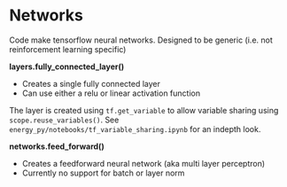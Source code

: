 # Networks 

Code make tensorflow neural networks.  Designed to be generic (i.e. not reinforcement learning specific)

**layers.fully_connected_layer()**
- Creates a single fully connected layer
- Can use either a relu or linear activation function

The layer is created using `tf.get_variable` to allow variable sharing using `scope.reuse_variables()`.  See `energy_py/notebooks/tf_variable_sharing.ipynb` for an indepth look.

**networks.feed_forward()**
- Creates a feedforward neural network (aka multi layer perceptron)
- Currently no support for batch or layer norm
